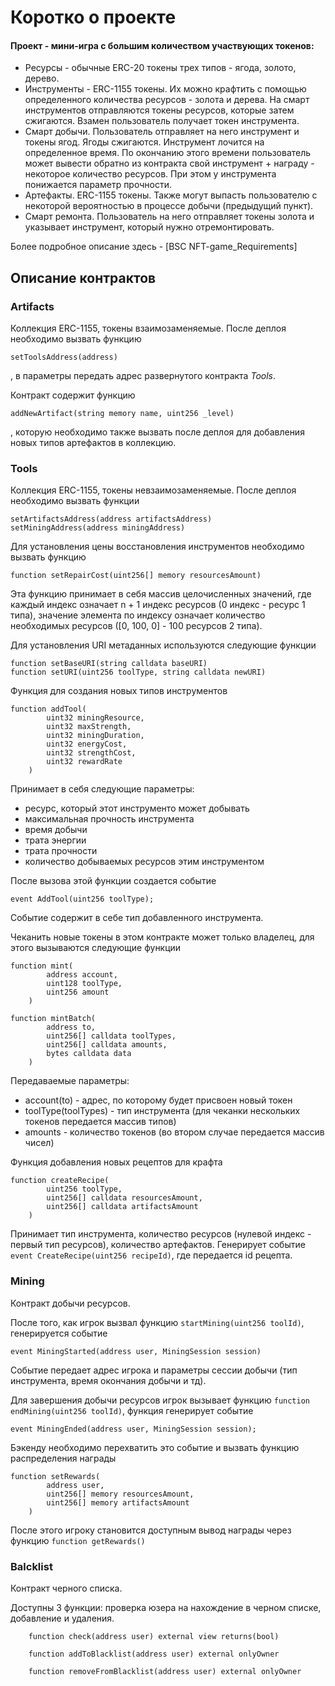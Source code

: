 # Коротко о проекте

#### Проект - мини-игра с большим количеством участвующих токенов:
 - Ресурсы - обычные ERC-20 токены трех типов - ягода, золото, дерево.
 - Инструменты - ERC-1155 токены. Их можно крафтить с помощью определенного количества ресурсов - золота и дерева. На смарт инструментов отправляются токены ресурсов, которые затем сжигаются. Взамен пользователь получает токен инструмента.
 - Смарт добычи. Пользователь отправляет на него инструмент и токены ягод. Ягоды сжигаются. Инструмент лочится на определенное время. По окончанию этого времени пользователь может вывести обратно из контракта свой инструмент + награду - некоторое количество ресурсов. При этом у инструмента понижается параметр прочности.
 - Артефакты. ERC-1155 токены. Также могут выпасть пользователю с некоторой вероятностью в процессе добычи (предыдущий пункт). 
 - Смарт ремонта. Пользователь на него отправляет токены золота и указывает инструмент, который нужно отремонтировать.

Более подробное описание здесь - [BSC NFT-game_Requirements]

## Описание контрактов

### Artifacts

Коллекция ERC-1155, токены взаимозаменяемые. После деплоя необходимо вызвать функцию 
```
setToolsAddress(address)
```
, в параметры передать адрес развернутого контракта *Tools*. 

Контракт содержит функцию 
```
addNewArtifact(string memory name, uint256 _level)
```
, которую необходимо также вызвать после деплоя для добавления новых типов артефактов в коллекцию.

### Tools

Коллекция ERC-1155, токены невзаимозаменяемые. После деплоя необходимо вызвать функции
```
setArtifactsAddress(address artifactsAddress)
setMiningAddress(address miningAddress)
```
Для установления цены восстановления инструментов необходимо вызвать функцию 
```
function setRepairCost(uint256[] memory resourcesAmount)
```

Эта функцию принимает в себя массив целочисленных значений, где каждый индекс означает n + 1 индекс ресурсов (0 индекс - ресурс 1 типа), значение элемента по индексу означает количество необходимых ресурсов ([0, 100, 0] - 100 ресурсов 2 типа).

Для установления URI метаданных используются следующие функции
```
function setBaseURI(string calldata baseURI)
function setURI(uint256 toolType, string calldata newURI)
```

Функция для создания новых типов инструментов
```
function addTool(
        uint32 miningResource,
        uint32 maxStrength,
        uint32 miningDuration,
        uint32 energyCost,
        uint32 strengthCost,
        uint32 rewardRate
    )
```
Принимает в себя следующие параметры:
 - ресурс, который этот инструменто может добывать
 - максимальная прочность инструмента
 - время добычи
 - трата энергии
 - трата прочности
 - количество добываемых ресурсов этим инструментом

После вызова этой функции создается событие 
```
event AddTool(uint256 toolType);
```
Событие содержит в себе тип добавленного инструмента.

Чеканить новые токены в этом контракте может только владелец, для этого вызываются следующие функции
```
function mint(
        address account,
        uint128 toolType,
        uint256 amount
    )

function mintBatch(
        address to,
        uint256[] calldata toolTypes,
        uint256[] calldata amounts,
        bytes calldata data
    )
```
Передаваемые параметры:
 - account(to) - адрес, по которому будет присвоен новый токен
 - toolType(toolTypes) - тип инструмента (для чеканки нескольких токенов передается массив типов)
 - amounts - количество токенов (во втором случае передается массив чисел)

Функция добавления новых рецептов для крафта
```
function createRecipe(
        uint256 toolType,
        uint256[] calldata resourcesAmount,
        uint256[] calldata artifactsAmount
    )
```
Принимает тип инструмента, количество ресурсов (нулевой индекс - первый тип ресурсов), количество артефактов. Генерирует событие 
```event CreateRecipe(uint256 recipeId)```, где передается id рецепта.

### Mining

Контракт добычи ресурсов.

После того, как игрок вызвал функцию ```startMining(uint256 toolId)```, генерируется событие 
```
event MiningStarted(address user, MiningSession session)
```
Событие передает адрес игрока и параметры сессии добычи (тип инструмента, время окончания добычи и тд).

Для завершения добычи ресурсов игрок вызывает функцию ```function endMining(uint256 toolId)```, функция генерирует событие 

```
event MiningEnded(address user, MiningSession session);
```

Бэкенду необходимо перехватить это событие и вызвать функцию распределения награды 
```
function setRewards(
        address user,
        uint256[] memory resourcesAmount,
        uint256[] memory artifactsAmount
    )
```

После этого игроку становится доступным вывод награды через функцию ```function getRewards()```

### Balcklist

Контракт черного списка.

Доступны 3 функции: проверка юзера на нахождение в черном списке, добавление и удаления.

```
    function check(address user) external view returns(bool)

    function addToBlacklist(address user) external onlyOwner 

    function removeFromBlacklist(address user) external onlyOwner
```
